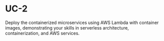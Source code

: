 # UC-2
Deploy the containerized microservices using AWS Lambda with container images, demonstrating your skills in serverless architecture, containerization, and AWS services.
